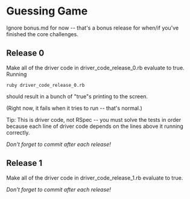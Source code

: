 # Guessing Game

Ignore bonus.md for now -- that's a bonus release for when/if you've finished the core challenges.

## Release 0

Make all of the driver code in driver_code_release_0.rb evaluate to true. Running 

    ruby driver_code_release_0.rb
    
should result in a bunch of "true"s printing to the screen.

(Right now, it fails when it tries to run -- that's normal.)

Tip: This is driver code, not RSpec -- you must solve the tests in order because each line of driver code depends on the lines above it running correctly.

*Don't forget to commit after each release!*

## Release 1

Make all of the driver code in driver_code_release_1.rb evaluate to true.

*Don't forget to commit after each release!*


